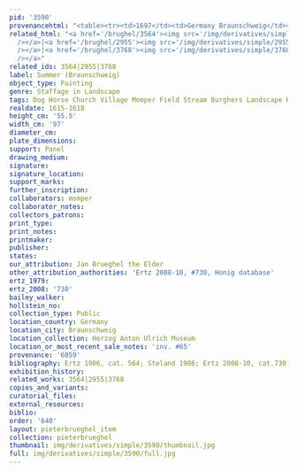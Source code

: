 ```yaml
---
pid: '3590'
provenancehtml: "<table><tr><td>1697</td><td>Germany Braunschweig</td><td></td></tr></table>"
related_html: "<a href='/brughel/3564'><img src='/img/derivatives/simple/3564/thumbnail.jpg'
  /></a>|<a href='/brughel/2955'><img src='/img/derivatives/simple/2955/thumbnail.jpg'
  /></a>|<a href='/brughel/3768'><img src='/img/derivatives/simple/3768/thumbnail.jpg'
  /></a>"
related_ids: 3564|2955|3768
label: Summer (Braunschweig)
object_type: Painting
genre: Staffage in Landscape
tags: Dog Horse Church Village Momper Field Stream Burghers Landscape Road Wagon
realdate: 1615-1618
height_cm: '55.5'
width_cm: '97'
diameter_cm:
plate_dimensions:
support: Panel
drawing_medium:
signature:
signature_location:
support_marks:
further_inscription:
collaborators: momper
collaborator_notes:
collectors_patrons:
print_type:
print_notes:
printmaker:
publisher:
states:
our_attribution: Jan Brueghel the Elder
other_attribution_authorities: 'Ertz 2008-10, #730, Honig database'
ertz_1979:
ertz_2008: '730'
bailey_walker:
hollstein_no:
collection_type: Public
location_country: Germany
location_city: Braunschweig
location_collection: Herzog Anton Ulrich Museum
location_or_most_recent_sale_notes: 'inv. #65'
provenance: '6059'
bibliography: Ertz 1986, cat. 564; Steland 1986; Ertz 2008-10, cat.730
exhibition_history:
related_works: 3564|2955|3768
copies_and_variants:
curatorial_files:
external_resources:
biblio:
order: '640'
layout: pieterbrueghel_item
collection: pieterbrueghel
thumbnail: img/derivatives/simple/3590/thumbnail.jpg
full: img/derivatives/simple/3590/full.jpg
---
```

